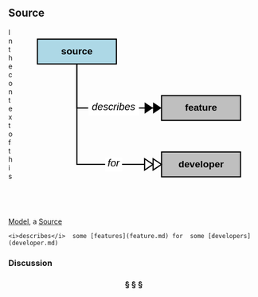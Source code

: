 ## Source

<div  style="float: right; margin: 20px"><svg width="12cm" height="9cm" viewbox="10 8 350 300" xmlns="http://www.w3.org/2000/svg" xmlns:xlink="http://www.w3.org/1999/xlink"><a xlink:href="source.html"><g><rect style="fill: #add8e6" width="140" height="44" x="10" y="10"/><rect style="fill: none; fill-opacity: 0; stroke-width: 2; stroke: #000000" width="140" height="44" x="10" y="10"/><text style="fill: #000000; text-anchor: middle; font-family: sans-serif; font-style: normal; font-weight: 700" font-size="17" x="80" y="37"><tspan x="80" y="37">source</tspan></text></g></a><a xlink:href="feature.html"><g><rect style="fill: #bfbfbf" width="140" height="44" x="230" y="110"/><rect style="fill: none; fill-opacity: 0; stroke-width: 2; stroke: #000000" width="140" height="44" x="230" y="110"/><text style="fill: #000000; text-anchor: middle; font-family: sans-serif; font-style: normal; font-weight: 700" font-size="17" x="300" y="137"><tspan x="300" y="137">feature</tspan></text></g></a><a xlink:href="developer.html"><g><rect style="fill: #bfbfbf" width="140" height="44" x="230" y="210"/><rect style="fill: none; fill-opacity: 0; stroke-width: 2; stroke: #000000" width="140" height="44" x="230" y="210"/><text style="fill: #000000; text-anchor: middle; font-family: sans-serif; font-style: normal; font-weight: 700" font-size="17" x="300" y="237"><tspan x="300" y="237">developer</tspan></text></g></a><g><polyline style="fill: none; fill-opacity: 0; stroke-width: 2; stroke: #000000" points="230,132 80,132 80,54"/><polygon points="230,132 215,142 215,122" style="fill: #000000"/><polygon points="215,132 200,142 200,122" style="fill: #000000"/><g><rect style="fill: #ffffff" width="90" height="26" x="100" y="119"/><text style="fill: #000000; text-anchor: middle; font-family: sans-serif; font-style: italic; font-weight: normal" font-size="18" x="145" y="136"><tspan x="145" y="136">describes</tspan></text></g></g><g><polyline style="fill: none; fill-opacity: 0; stroke-width: 2; stroke: #000000" points="200,232 80,232 80,54"/><polygon points="230,232 215,242 215,222" style="fill: none; fill-opacity: 0; stroke-width: 2; stroke: #000000"/><polygon points="215,232 200,242 200,222" style="fill: none; fill-opacity: 0; stroke-width: 2; stroke: #000000"/><g><rect style="fill: #ffffff" width="30" height="26" x="130" y="219"/><text style="fill: #000000; text-anchor: middle; font-family: sans-serif; font-style: italic; font-weight: normal" font-size="18" x="145" y="236"><tspan x="145" y="236">for</tspan></text></g></g></svg></div>

In the context of this [Model](model.md), a [Source](source.md)

```
<i>describes</i>  some [features](feature.md) for  some [developers](developer.md)
```

### Discussion



<h3 align="center"><b>&sect; &sect; &sect;</b></h3>
